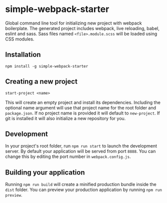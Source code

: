 # simple-webpack-starter

Global command line tool for initializing new project with webpack boilerplate. The generated project includes webpack, live reloading, babel, eslint and sass. Sass files named `<file>.module.scss` will be loaded using CSS modules.

## Installation

`npm install -g simple-webpack-starter`

## Creating a new project

```
start-project <name>
```

This will create an empty project and install its dependencies. Including the optional name argument will use that project name for the root folder and `package.json`. If no project name is provided it will default to `new-project`. If git is installed it will also initialize a new repository for you.

## Development

In your project's root folder, run `npm run start` to launch the development server. By default your application will be served from port `8888`. You can change this by editing the port number in `webpack.config.js`.

## Building your application

Running `npm run build` will create a minified production bundle inside the `dist` folder. You can preview your production application by running `npm run preview`.